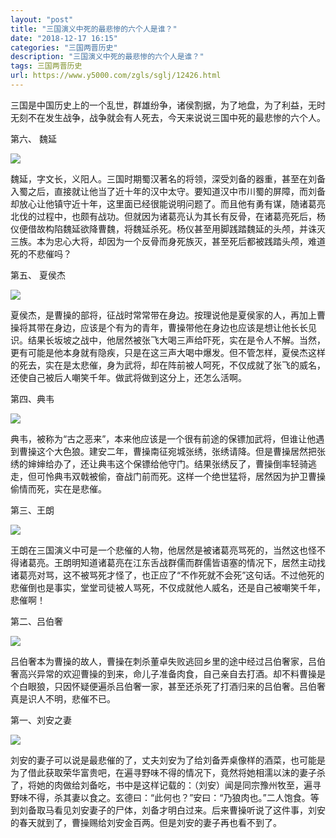 ```yaml
---
layout: "post"
title: "三国演义中死的最悲惨的六个人是谁？"
date: "2018-12-17 16:15"
categories: "三国两晋历史"
description: "三国演义中死的最悲惨的六个人是谁？"
tags: 三国两晋历史
url: https://www.y5000.com/zgls/sglj/12426.html
---
```






三国是中国历史上的一个乱世，群雄纷争，诸侯割据，为了地盘，为了利益，无时无刻不在发生战争，战争就会有人死去，今天来说说三国中死的最悲惨的六个人。

第六、 魏延

![](https://img.y5000.com/uploads/allimg/170206/8-1F20615464O32.jpg)

魏延，字文长，义阳人。三国时期蜀汉著名的将领，深受刘备的器重，甚至在刘备入蜀之后，直接就让他当了近十年的汉中太守。要知道汉中市川蜀的屏障，而刘备却放心让他镇守近十年，这里面已经很能说明问题了。而且他有勇有谋，随诸葛亮北伐的过程中，也颇有战功。但就因为诸葛亮认为其长有反骨，在诸葛亮死后，杨仪便借故构陷魏延欲降曹魏，将魏延杀死。杨仪甚至用脚践踏魏延的头颅，并诛灭三族。本为忠心大将，却因为一个反骨而身死族灭，甚至死后都被践踏头颅，难道死的不悲催吗？

第五、 夏侯杰

![](https://img.y5000.com/uploads/allimg/170206/8-1F206154AM10.jpg)

夏侯杰，是曹操的部将，征战时常常带在身边。按理说他是夏侯家的人，再加上曹操将其带在身边，应该是个有为的青年，曹操带他在身边也应该是想让他长长见识。结果长坂坡之战中，他居然被张飞大喝三声给吓死，实在是令人不解。当然，更有可能是他本身就有隐疾，只是在这三声大喝中爆发。但不管怎样，夏侯杰这样的死去，实在是太悲催，身为武将，却在阵前被人呵死，不仅成就了张飞的威名，还使自己被后人嘲笑千年。做武将做到这分上，还怎么活啊。

第四、典韦

![](https://img.y5000.com/uploads/allimg/170206/8-1F206154F5321.jpg)

典韦，被称为“古之恶来”，本来他应该是一个很有前途的保镖加武将，但谁让他遇到曹操这个大色狼。建安二年，曹操南征宛城张绣，张绣请降。但是曹操居然把张绣的婶婶给办了，还让典韦这个保镖给他守门。结果张绣反了，曹操倒率轻骑逃走，但可怜典韦双戟被偷，奋战门前而死。这样一个绝世猛将，居然因为护卫曹操偷情而死，实在是悲催。

第三、王朗

![](https://img.y5000.com/uploads/allimg/170206/8-1F206154G4460.jpg)

王朗在三国演义中可是一个悲催的人物，他居然是被诸葛亮骂死的，当然这也怪不得诸葛亮。王朗明知道诸葛亮在江东舌战群儒而群儒皆语塞的情况下，居然主动找诸葛亮对骂，这不被骂死才怪了，也正应了“不作死就不会死”这句话。不过他死的悲催倒也是事实，堂堂司徒被人骂死，不仅成就他人威名，还是自己被嘲笑千年，悲催啊！

第二、吕伯奢

![](https://img.y5000.com/uploads/allimg/170206/8-1F206154H11J.jpg)

吕伯奢本为曹操的故人，曹操在刺杀董卓失败逃回乡里的途中经过吕伯奢家，吕伯奢高兴异常的欢迎曹操的到来，命儿子准备肉食，自己亲自去打酒。却不料曹操是个白眼狼，只因怀疑便遍杀吕伯奢一家，甚至还杀死了打酒归来的吕伯奢。吕伯奢真是识人不明，悲催不已。

第一、刘安之妻

![](https://img.y5000.com/uploads/allimg/170206/8-1F206154H9619.jpg)

刘安的妻子可以说是最悲催的了，丈夫刘安为了给刘备弄桌像样的酒菜，也可能是为了借此获取荣华富贵吧，在遍寻野味不得的情况下，竟然将她相濡以沫的妻子杀了，将她的肉做给刘备吃，书中是这样记载的：（刘安）闻是同宗豫州牧至，遍寻野味不得，杀其妻以食之。玄德曰：“此何也？”安曰：“乃狼肉也。”二人饱食。等到刘备取马看见刘安妻子的尸体，刘备才明白过来。后来曹操听说了这件事，刘安的春天就到了，曹操赐给刘安金百两。但是刘安的妻子再也看不到了。
